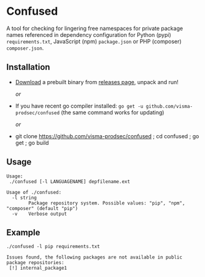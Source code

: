 # Confused

A tool for checking for lingering free namespaces for private package names referenced in dependency configuration
for Python (pypi) `requirements.txt`, JavaScript (npm) `package.json` or PHP (composer) `composer.json`.


## Installation

- [Download](https://github.com/visma-prodsec/confused/releases/latest) a prebuilt binary from [releases page](https://github.com/visma-prodsec/confused/releases/latest), unpack and run!

  _or_
- If you have recent go compiler installed: `go get -u github.com/visma-prodsec/confused` (the same command works for updating)

  _or_
- git clone https://github.com/visma-prodsec/confused ; cd confused ; go get ; go build

## Usage
```
Usage:
 ./confused [-l LANGUAGENAME] depfilename.ext

Usage of ./confused:
  -l string
        Package repository system. Possible values: "pip", "npm", "composer" (default "pip")
  -v    Verbose output

```

## Example
```
./confused -l pip requirements.txt

Issues found, the following packages are not available in public package repositories:
 [!] internal_package1
```
